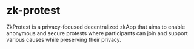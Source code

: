 # zk-protest
ZkProtest is a privacy-focused decentralized zkApp that aims to enable anonymous and secure protests where participants can join and support various causes while preserving their privacy.
